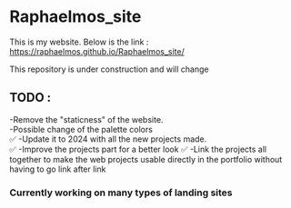 # Raphaelmos_site

This is my website. Below is the link : 
https://raphaelmos.github.io/Raphaelmos_site/

This repository is under construction and will change 

## TODO : 

-Remove the "staticness" of the website.<br>
-Possible change of the palette colors <br> ✅
-Update it to 2024 with all the new projects made.<br> ✅
-Improve the projects part for a better look ✅
-Link the projects all together to make the web projects usable directly in the portfolio without having to go link after link
### Currently working on many types of landing sites 

